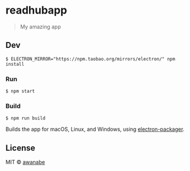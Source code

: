 # readhubapp

> My amazing app


## Dev

```
$ ELECTRON_MIRROR="https://npm.taobao.org/mirrors/electron/" npm install
```

### Run

```
$ npm start
```

### Build

```
$ npm run build
```

Builds the app for macOS, Linux, and Windows, using [electron-packager](https://github.com/electron-userland/electron-packager).


## License

MIT © [awanabe](http://readhub.me)
